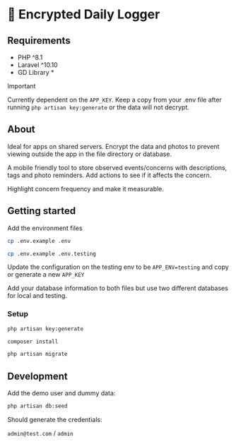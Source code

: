 # :memo: Encrypted Daily Logger
## Requirements
- PHP ^8.1
- Laravel ^10.10
- GD Library *

> [!IMPORTANT]
> Currently dependent on the `APP_KEY`. Keep a copy from your .env file after running `php artisan key:generate` or the data will not decrypt.

## About
Ideal for apps on shared servers. Encrypt the data and photos to prevent viewing outside the app in the file directory or database.

A mobile friendly tool to store observed events/concerns with descriptions, tags and photo reminders.
Add actions to see if it affects the concern. 

Highlight concern frequency and make it measurable.

## Getting started
Add the environment files
```bash
cp .env.example .env
```
```bash
cp .env.example .env.testing
```
Update the configuration on the testing env to be `APP_ENV=testing` and copy or generate a new `APP_KEY`

Add your database information to both files but use two different databases for local and testing.

### Setup

```bash 
php artisan key:generate
```
```bash
composer install
```
```bash
php artisan migrate
```


## Development
Add the demo user and dummy data:

```bash
php artisan db:seed
```
Should generate the credentials:

`admin@test.com` / `admin`
